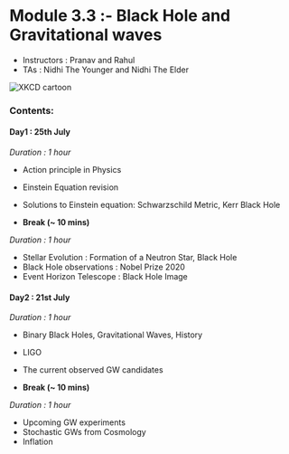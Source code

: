 # Module 3.3 :- Black Hole and Gravitational waves

- Instructors : Pranav and Rahul
- TAs : Nidhi The Younger and Nidhi The Elder

![XKCD cartoon](https://www.explainxkcd.com/wiki/images/3/3a/gravitational_waves.png)

### Contents:

#### Day1 : 25th July

_Duration : 1 hour_

- Action principle in Physics
- Einstein Equation revision
- Solutions to Einstein equation: Schwarzschild Metric, Kerr Black Hole

- **Break (~ 10 mins)**

_Duration : 1 hour_

- Stellar Evolution : Formation of a Neutron Star, Black Hole
- Black Hole observations : Nobel Prize 2020
- Event Horizon Telescope : Black Hole Image

#### Day2 : 21st July

_Duration : 1 hour_

- Binary Black Holes, Gravitational Waves, History
- LIGO
- The current observed GW candidates

- **Break (~ 10 mins)**

_Duration : 1 hour_

- Upcoming GW experiments
- Stochastic GWs from Cosmology
- Inflation
